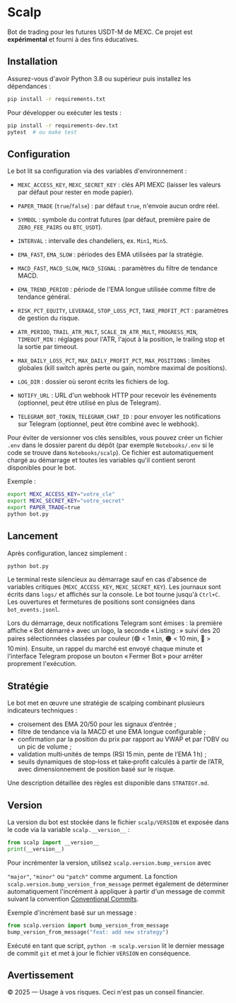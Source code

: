 # Scalp

Bot de trading pour les futures USDT-M de MEXC. Ce projet est **expérimental** et fourni à des fins éducatives.

## Installation

Assurez-vous d'avoir Python 3.8 ou supérieur puis installez les dépendances :

```bash
pip install -r requirements.txt
```

Pour développer ou exécuter les tests :

```bash
pip install -r requirements-dev.txt
pytest  # ou make test
```

## Configuration

Le bot lit sa configuration via des variables d'environnement :

- `MEXC_ACCESS_KEY`, `MEXC_SECRET_KEY` : clés API MEXC (laisser les valeurs par défaut pour rester en mode papier).
- `PAPER_TRADE` (`true`/`false`) : par défaut `true`, n'envoie aucun ordre réel.
- `SYMBOL` : symbole du contrat futures (par défaut, première paire de `ZERO_FEE_PAIRS` ou `BTC_USDT`).
- `INTERVAL` : intervalle des chandeliers, ex. `Min1`, `Min5`.
- `EMA_FAST`, `EMA_SLOW` : périodes des EMA utilisées par la stratégie.
- `MACD_FAST`, `MACD_SLOW`, `MACD_SIGNAL` : paramètres du filtre de tendance MACD.
- `EMA_TREND_PERIOD` : période de l'EMA longue utilisée comme filtre de tendance général.
- `RISK_PCT_EQUITY`, `LEVERAGE`, `STOP_LOSS_PCT`, `TAKE_PROFIT_PCT` : paramètres de gestion du risque.
- `ATR_PERIOD`, `TRAIL_ATR_MULT`, `SCALE_IN_ATR_MULT`, `PROGRESS_MIN`, `TIMEOUT_MIN` : réglages pour l'ATR, l'ajout à la position, le trailing stop et la sortie par timeout.
- `MAX_DAILY_LOSS_PCT`, `MAX_DAILY_PROFIT_PCT`, `MAX_POSITIONS` : limites globales (kill switch après perte ou gain, nombre maximal de positions).
- `LOG_DIR` : dossier où seront écrits les fichiers de log.

- `NOTIFY_URL` : URL d'un webhook HTTP pour recevoir les événements (optionnel, peut être utilisé en plus de Telegram).
- `TELEGRAM_BOT_TOKEN`, `TELEGRAM_CHAT_ID` : pour envoyer les notifications sur Telegram (optionnel, peut être combiné avec le webhook).

Pour éviter de versionner vos clés sensibles, vous pouvez créer un fichier
`.env` dans le dossier parent du dépôt (par exemple `Notebooks/.env` si le
code se trouve dans `Notebooks/scalp`).  Ce fichier est automatiquement chargé
au démarrage et toutes les variables qu'il contient seront disponibles pour le
bot.


Exemple :

```bash
export MEXC_ACCESS_KEY="votre_cle"
export MEXC_SECRET_KEY="votre_secret"
export PAPER_TRADE=true
python bot.py
```

## Lancement

Après configuration, lancez simplement :

```bash
python bot.py
```

Le terminal reste silencieux au démarrage sauf en cas d'absence de variables critiques (`MEXC_ACCESS_KEY`, `MEXC_SECRET_KEY`). Les journaux sont écrits dans `logs/` et affichés sur la console. Le bot tourne jusqu'à `Ctrl+C`. Les ouvertures et fermetures de positions sont consignées dans `bot_events.jsonl`.

Lors du démarrage, deux notifications Telegram sont émises : la première affiche « Bot démarré » avec un logo, la seconde « Listing : » suivi des 20 paires sélectionnées classées par couleur (🟢 < 1 min, 🟠 < 10 min, 🔴 > 10 min).
Ensuite, un rappel du marché est envoyé chaque minute et l'interface Telegram propose un bouton « Fermer Bot » pour arrêter proprement l'exécution.

## Stratégie

Le bot met en œuvre une stratégie de scalping combinant plusieurs indicateurs techniques :

- croisement des EMA 20/50 pour les signaux d’entrée ;
- filtre de tendance via la MACD et une EMA longue configurable ;
- confirmation par la position du prix par rapport au VWAP et par l’OBV ou un pic de volume ;
- validation multi‑unités de temps (RSI 15 min, pente de l’EMA 1 h) ;
- seuils dynamiques de stop‑loss et take‑profit calculés à partir de l’ATR, avec dimensionnement de position basé sur le risque.

Une description détaillée des règles est disponible dans `STRATEGY.md`.

## Version

La version du bot est stockée dans le fichier `scalp/VERSION` et exposée dans
le code via la variable `scalp.__version__` :

```python
from scalp import __version__
print(__version__)
```

Pour incrémenter la version, utilisez `scalp.version.bump_version` avec

`"major"`, `"minor"` ou `"patch"` comme argument. La fonction
`scalp.version.bump_version_from_message` permet également de déterminer
automatiquement l'incrément à appliquer à partir d'un message de commit
suivant la convention [Conventional Commits](https://www.conventionalcommits.org).

Exemple d'incrément basé sur un message :

```python
from scalp.version import bump_version_from_message
bump_version_from_message("feat: add new strategy")
```

Exécuté en tant que script, `python -m scalp.version` lit le dernier
message de commit `git` et met à jour le fichier `VERSION` en
conséquence.


## Avertissement

© 2025 — Usage à vos risques. Ceci n'est pas un conseil financier.
